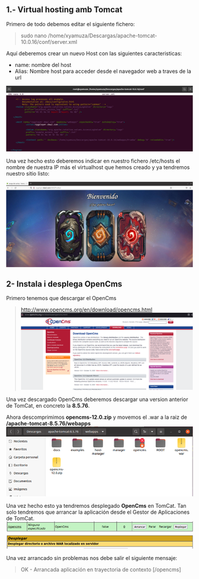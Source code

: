 
## 1.- Virtual hosting amb Tomcat

Primero de todo debemos editar el siguiente fichero:
> sudo nano /home/xyamuza/Descargas/apache-tomcat-10.0.16/conf/server.xml

Aquí deberemos crear un nuevo Host con las siguientes caracteristicas:

- name: nombre del host 
- Alias: Nombre host para acceder desde el navegador web a traves de la url

![VirtualHost TomCat](img/P1.png)

Una vez hecho esto deberemos indicar en nuestro fichero /etc/hosts el nombre de nuestra IP más el virtualhost que hemos creado y ya tendremos nuestro sitio listo:

![VirtualHost TomCat](img/P1.1.png)


## 2- Instala i desplega OpenCms

Primero tenemos que descargar el OpenCms
> http://www.opencms.org/en/download/opencms.html
![OpenCms ](img/2.1.png)

Una vez descargado OpenCms deberemos descargar una version anterior de TomCat, en concreto la **8.5.76**.

Ahora descomprimimos **opencms-12.0.zip** y movemos el .war a la raiz de **/apache-tomcat-8.5.76/webapps**
![OpenCms ](img/2.2.png)

Una vez hecho esto ya tendremos desplegado **OpenCms** en TomCat.
Tan solo tendremos que arrancar la aplicación desde el Gestor de Aplicaciones de TomCat.
![OpenCms ](img/2.3.png)

Una vez arrancado sin problemas nos debe salir el siguiente mensaje:	

>OK - Arrancada aplicación en trayectoria de contexto [/opencms]
